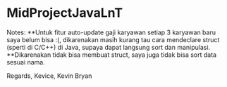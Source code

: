 # MidProjectJavaLnT
Notes:
**Untuk fitur auto-update gaji karyawan setiap 3 karyawan baru saya belum bisa :(, 
dikarenakan masih kurang tau cara mendeclare struct (sperti di C/C++) di Java, 
supaya dapat langsung sort dan manipulasi.
**Dikarenakan tidak bisa membuat struct, saya juga tidak bisa sort data
sesuai nama.

Regards,
Kevice, Kevin Bryan 
